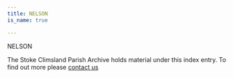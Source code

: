 ```yaml
---
title: NELSON
is_name: true

---
```


NELSON


The Stoke Climsland Parish Archive holds material under this index entry. To find out more please [contact us](/contact/)
